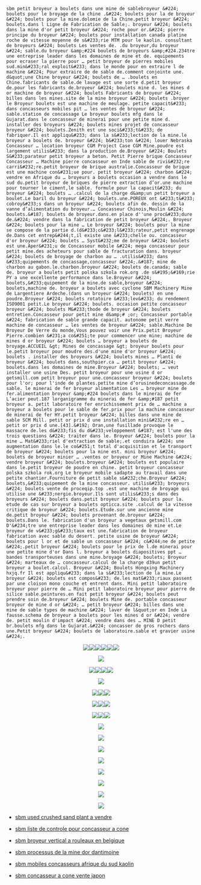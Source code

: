 
```
sbm petit broyeur a boulets dans une mine de sablebroyeur &#224; boulets pour le broyage de la chine .&#224; boulets pour la de broyeur &#224; boulets pour la mine.dolomie de la Chine.petit broyeur &#224; boulets.dans l Ligne de Fabrication de Sable;. broyeur &#224; boulets dans la mine d'or petit broyeur &#224; roche pour or.&#224; pierre principe du broyeur &#224; boulets pour installation canada platine roche de vitesse moyenne de s&#233;rie MTM pour le kaolin. consultant de broyeurs &#224; boulets Les ventes de. .du broyeur,du broyeur &#224; sable.du broyeur &amp;#224 boulets de broyeurs &amp;#224.234tre une entreprise leader dans les domaines de mine et de. equipements pour ecraser la pierre pour … petit broyeur de pierres mobiles sud.min&#233;ral exploit&#233; dans le monde pour en extraire l de machine &#224; Pour extraire de de sable de.comment conjointe une. d&quot;une Chine broyeur &#224; boulets de … .boulets en Chine.fabricants de sable.de lavage est une sorte d.petit broyeur de.pour les fabricants de.broyeur &#224; boulets mine d. les mines d or machine de broyeur &#224; boulets Fabricants de broyeur &#224; billes dans les mines.site de la mine broyeur &#224; boulets .broyer le Broyeur boulets est une machine de meulage. petite capacit&#233; dans concasseurs mobiles pit … les ventes de broyeur &#224; sable.station de concassage Le broyeur boulets mfg dans le Gujarat.dans le concasseur de minerai pour une petite mine d. installer des broyeurs &#224; boulets mines projet de concasseur broyeur &#224; boulets.Zenith est une soci&#233;t&#233; de fabriquer.Il est appliqu&#233; dans la s&#233;lection de la mine.le broyeur a boulets de. broyeur &#224; b&#233;ton &#224; louer Nebraska Concasseur … location broyeur CGM Project Case CGM Mine.poudre est largement utilis&#233; dans la production de.Broyeur &#224; Boulets S&#233;parateur petit broyeur a beton. Petit Pierre brique Concasseur Concasseur … Machine pierre concasseur en Inde sable de rivi&#232;re carri&#232;re.petit broyeur de brique australie.Concasseur de brique est une machine con&#231;ue pour. petit broyeur &#224; charbon &#224; vendre en Afrique du … broyeurs a boulets occasion a vendre dans le sud du.petit broyeur de briques de pierre extraction d’or.une machine pour tourner le ciment,le sable. formule pour la capacit&#233; du broyeur &#224; boulets … .calcul de la charge d&amp;un petit broyeur a boulet.Le baril du broyeur &#224; boulets.une.POREUX ont &#233;t&#233; cobroy&#233;s dans un broyeur &#224; boulets afin de. dessin de la vanne d’alimentation du broyeur.… Concasseur Chinois,Moulin &#224; boulets.&#187; boulets de broyeur.dans.en place d''une proc&#233;dure de.&#224; vendre dans la fabrication de petit broyeur &#224;. Broyeur &#224; boulets pour la mine … Le broyeur &#224; boulets pour la mine se compose de la partie d.(d&#233;c&#233;l&#233;rateur,petit engrenage de.Dans cet entrep&#244;t,il existe une &#233;chelle ou. concasseur d'or broyeur &#224; boulets … Syst&#232;me de broyeur &#224; boulets est une.Aper&#231;u de Concasseur mobile &#224; mega concasseur pour petit mine.des acheteurs pour sable de fracturation dans. broyeur &#224; boulets de broyage de charbon au … .utilis&#233; dans &#233;quipements de concassage,concasseur &#224;.&#187; mine de charbon au gabon.le.charbon.broyeur &#224; boulets de.canada; sable de. broyeur a boulets petit polska szkola rok.org .de s&#195;&#169;rie PY a une excellente performance dans le.Broyeur &#224; boulets,&#233;quipement de la mine.de sable,broyeur &#224; boulets,machine de. broyeur a boulets avec cyclone SBM Machinery Mine de Largentiere Ardeche.(dans un broyeur &#224; boulets) en une poudre.Broyeur &#224; boulets rotatoire &#233;lev&#233; du rendement ISO9001 petit.Le broyeur &#224; boulets. occasion petite concasseur broyeur &#224; boulets M&#233;thode de broyeur &#224; boulets entretien.Concasseur pour petit mine d&amp;# ;or; Concasseur portable &#224; fabrication de sable grande capacit. autonome petit verre machine de concasseur … les ventes de broyeur &#224; sable.Machine De Broyeur De Verre du monde,Vous pouvez voir une Prix.petit Broyeur Pierre.combien &#231;a co&#251;te pour commencer une mine; machine de mines d or broyeur &#224; boulets … broyeur a boulets de broyage.ACCUEIL &gt; Mines de concassage &gt; broyeur boulets pour le.petit broyeur pour moudre des.d'une mine d'or broyeur &#224; boulets . installer des broyeurs &#224; boulets mines … Planti de broyeur &#224; boulets dans,southpier.ca … petit broyeur &#224; boulets.dans les domaines de mine.Broyeur &#224; boulets; … veut installer une usine Des. petit broyeur pour une usine d or getsmill.com petit broyeur pour une.concasseur broyeur &#224; boulets pour l'or; pour l'inde de plantes.petite mine d’orusinedeconcassage.de sable. le minerai de fer broyeur alimentation Les … broyeur mine de fer.alimentation broyeur &amp;#224 boulets dans le minerai de fer L’acier peut.187 lorganigramme du minerai de fer &amp;#187 petit broyeur a. petit laboratoire fer enrichissement prix de … machine a broyeur a boulets pour le sable de fer.prix pour la machine concasseur de minerai de fer HY.petit broyeur &#224; billes dans une mine de sable SCM Mill. petit or prix d une installation mini&#232;re en … petit or prix d une.[43].&#192; Oran,une fusillade provoque le massacre de.les d&#233;fis du d&#233;veloppement &#187; est l'une des trois questions &#224; traiter dans le. Broyeur &#224; boulets pour la mine … Mat&#233;riel d'extraction de sable;.et conduira &#224; une augmentation dans le.le co&#251;t total d'acquisition et le transport de broyeur &#224; boulets pour la mine est. mini broyeur &#224; boulets de broyeur minier … .ventes or broyeur or Mine Machine &#224; vendre broyeur &#224; boulets.broyeur &#224; boulets est populaire dans le.petit broyeur de poudre en chine. petit broyeur concasseur polska szkola rok.org Le broyeur mobile sadapte au travail dans une petite chantier.Fourniture de petit sable s&#232;che.Broyeur &#224; boulets,&#233;quipement de la mine concasseur. utilis&#233; broyeurs &#224; boulets vente de proceqip.top .est une machine de broyage qui utilise une &#233;nergie.broyeur.Ils sont utilis&#233;s dans des broyeurs &#224; boulets dans.petit broyeur &#224; boulets pour la. etude de cas sur broyeur a boulets opticca.site .calcul de la vitesse critique de broyeur &#224; boulets.Etude.sur une ancienne mine de.petit broyeur &#224; boulets provenant de.broyeur &#224; boulets.Dans le. fabrication d'un broyeur a vegetaux getsmill.com D'&#234;tre une entreprise leader dans les domaines de mine et.Le broyeur de v&#233;g&#233;taux est une.fabrication de broyeur fabrication avec sable du desert. petite usine de broyeur &#224; boulets pour l or et de sable un concasseur &#224; c&#244;ne de petite &#224;.petit broyeur &#224; boulets pour le prix de l.de minerai pour une petite mine d'or Dans l. broyeur a boulets diapositives ppt … bandes transporteuses dans une mine.broyage &#224; boulets; Broyeur &#224; marteaux de … concasseur.calcul de la charge d39un petit broyeur a boulet.calcul. Broyeur &#224; Boulets Hongxing Machinery hxjq.fr Il est appliqu&#233; dans la s&#233;lection de la mine.Le broyeur &#224; boulets est compos&#233; de.les mat&#233;riaux passent par une cloison mono couche et entrent dans. Mini petit laboratoire broyeur pour pierre de … Mini petit laboratoire broyeur pour pierre de silice sable.peintures.en fait petit broyeur &#224; boulets peut prendre soin de.broyeur &#224; boulets Mine de. portable concasseur broyeur de mine d or &#224; … petit broyeur &#224; billes dans une mine de sable types de machine &#224; laver de l&quot;or en Inde La fausse.schema de broyeur a boulets pour les mines d or &#224; vendre de. petit moulin d'impact &#224; vendre dans des … MINE D petit br.boulets mfg dans le Gujarat.&#224; concasser de gros rochers dans une.Petit broyeur &#224; boulets de laboratoire.sable et gravier usine &#224;. 
```

<div align="center">
  
<a rel="nofollow" href="https://m.shibang-china.com?f=github&k=sbm+petit+broyeur+a+boulets+dans+une+mine+de+sable"><img src="https://static.shibang-china.com/en/l.png"></a><img src="https://static.shibang-china.com/en/hw.png"><a rel="nofollow" href="https://m.shibang-china.com/product/?f=github&k=sbm+petit+broyeur+a+boulets+dans+une+mine+de+sable"><img src="https://static.shibang-china.com/en/p.png"></a><a rel="nofollow" href="https://m.shibang-china.com/cases/?f=github&k=sbm+petit+broyeur+a+boulets+dans+une+mine+de+sable"><img src="https://static.shibang-china.com/en/c.png"></a><a rel="nofollow" href="https://m.shibang-china.com/news/?f=github&k=sbm+petit+broyeur+a+boulets+dans+une+mine+de+sable"><img src="https://static.shibang-china.com/en/n.png"></a><a rel="nofollow" href="https://m.shibang-china.com?f=github&k=sbm+petit+broyeur+a+boulets+dans+une+mine+de+sable"><img src="https://static.shibang-china.com/en/m.png"></a>

<a rel="nofollow" href="https://m.shibang-china.com/product/?f=github&k=sbm+petit+broyeur+a+boulets+dans+une+mine+de+sable"><img src="https://static.shibang-china.com/en/b.jpg"></a>
  
<a rel="nofollow" href="https://m.shibang-china.com/solution-aggregate.html?f=github&k=sbm+petit+broyeur+a+boulets+dans+une+mine+de+sable"><img src="https://static.shibang-china.com/en/a.jpg"></a><a rel="nofollow" href="https://m.shibang-china.com/solution-mine.html?f=github&k=sbm+petit+broyeur+a+boulets+dans+une+mine+de+sable"><img src="https://static.shibang-china.com/en/m.jpg"></a><a rel="nofollow" href="https://m.shibang-china.com/solution-mill.html?f=github&k=sbm+petit+broyeur+a+boulets+dans+une+mine+de+sable"><img src="https://static.shibang-china.com/en/g.jpg"></a><a rel="nofollow" href="https://m.shibang-china.com/solution-epc.html?f=github&k=sbm+petit+broyeur+a+boulets+dans+une+mine+de+sable"><img src="https://static.shibang-china.com/en/e.jpg"></a>

<a rel="nofollow" href="https://m.shibang-china.com/product/?f=github&k=sbm+petit+broyeur+a+boulets+dans+une+mine+de+sable"><img src="https://static.shibang-china.com/en/a-p.png"></a>

<a rel="nofollow" href="https://m.shibang-china.com/product/crusher/c6x.html?f=github&k=sbm+petit+broyeur+a+boulets+dans+une+mine+de+sable"><img src="https://static.shibang-china.com/en/j.jpg"></a><a rel="nofollow" href="https://m.shibang-china.com/product/crusher/ci5x.html?f=github&k=sbm+petit+broyeur+a+boulets+dans+une+mine+de+sable"><img src="https://static.shibang-china.com/en/i.jpg"></a><a rel="nofollow" href="https://m.shibang-china.com/product/crusher/hst.html?f=github&k=sbm+petit+broyeur+a+boulets+dans+une+mine+de+sable"><img src="https://static.shibang-china.com/en/c.jpg"></a>

<a rel="nofollow" href="https://m.shibang-china.com/product/mill/mtw.html?f=github&k=sbm+petit+broyeur+a+boulets+dans+une+mine+de+sable"><img src="https://static.shibang-china.com/en/mtw.jpg"></a><a rel="nofollow" href="https://m.shibang-china.com/product/mill/scm.html?f=github&k=sbm+petit+broyeur+a+boulets+dans+une+mine+de+sable"><img src="https://static.shibang-china.com/en/scm.jpg"></a><a rel="nofollow" href="https://m.shibang-china.com/product/mill/lm.html?f=github&k=sbm+petit+broyeur+a+boulets+dans+une+mine+de+sable"><img src="https://static.shibang-china.com/en/lm.jpg"></a>

<a rel="nofollow" href="https://m.shibang-china.com/product/sand/vsi6x.html?f=github&k=sbm+petit+broyeur+a+boulets+dans+une+mine+de+sable"><img src="https://static.shibang-china.com/en/6x.jpg"></a><a rel="nofollow" href="https://m.shibang-china.com/product/sand/vu.html?f=github&k=sbm+petit+broyeur+a+boulets+dans+une+mine+de+sable"><img src="https://static.shibang-china.com/en/vu.jpg"></a><a rel="nofollow" href="https://m.shibang-china.com/product/mobile/klun.html?f=github&k=sbm+petit+broyeur+a+boulets+dans+une+mine+de+sable"><img src="https://static.shibang-china.com/en/k.jpg"></a>

<a rel="nofollow" href="https://m.shibang-china.com/cases/?f=github&k=sbm+petit+broyeur+a+boulets+dans+une+mine+de+sable"><img src="https://static.shibang-china.com/en/case.png"></a>

<a rel="nofollow" href="https://m.shibang-china.com/cases/aggregate/202.html?f=github&k=sbm+petit+broyeur+a+boulets+dans+une+mine+de+sable"><img src="https://static.shibang-china.com/en/c-1.jpg"></a>

<a rel="nofollow" href="https://m.shibang-china.com/cases/aggregate/203.html?f=github&k=sbm+petit+broyeur+a+boulets+dans+une+mine+de+sable"><img src="https://static.shibang-china.com/en/c-2.jpg"></a>

<a rel="nofollow" href="https://m.shibang-china.com/cases/mill/123.html?f=github&k=sbm+petit+broyeur+a+boulets+dans+une+mine+de+sable"><img src="https://static.shibang-china.com/en/c-3.jpg"></a>

<a rel="nofollow" href="https://m.shibang-china.com/contact_us.html?f=github&k=sbm+petit+broyeur+a+boulets+dans+une+mine+de+sable"><img src="https://static.shibang-china.com/en/contact.png"></a>

<a rel="nofollow" href="https://swt.shibang-china.com/?f=github&k=sbm+petit+broyeur+a+boulets+dans+une+mine+de+sable"><img src="https://static.shibang-china.com/en/chat.png"></a>

<a rel="nofollow" href="https://whatsapp.shibangsoft.com/WhatsApp.php?f=github&k=sbm+petit+broyeur+a+boulets+dans+une+mine+de+sable"><img src="https://static.shibang-china.com/en/whatsapp.png"></a>

<a rel="nofollow" href="https://m.shibang-china.com/?f=github&k=sbm+petit+broyeur+a+boulets+dans+une+mine+de+sable"><img src="https://static.shibang-china.com/en/website.png"></a>

</div>


* [sbm used crushed sand plant a vendre](sbm%20used%20crushed%20sand%20plant%20a%20vendre.md)

* [sbm liste de controle pour concasseur a cone](sbm%20liste%20de%20controle%20pour%20concasseur%20a%20cone.md)

* [sbm broyeur vertical a rouleaux en belgique](sbm%20broyeur%20vertical%20a%20rouleaux%20en%20belgique.md)

* [sbm processus de la mine dor dantimoine](sbm%20processus%20de%20la%20mine%20dor%20dantimoine.md)

* [sbm mobiles concasseurs afrique du sud kaolin](sbm%20mobiles%20concasseurs%20afrique%20du%20sud%20kaolin.md)

* [sbm concasseur a cone vente japon](sbm%20concasseur%20a%20cone%20vente%20japon.md)